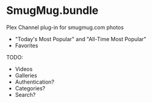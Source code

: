 SmugMug.bundle
==============

Plex Channel plug-in for smugmug.com photos

* "Today's Most Popular" and "All-Time Most Popular"
* Favorites

TODO:

* Videos
* Galleries
* Authentication?
* Categories?
* Search?
